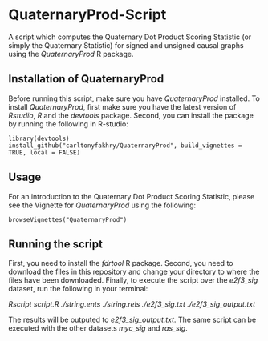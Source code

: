 
# QuaternaryProd-Script
A script which computes the Quaternary Dot Product Scoring Statistic (or simply the Quaternary Statistic) for signed and unsigned causal graphs using the *QuaternaryProd* R package.

## Installation of QuaternaryProd
Before running this script, make sure you have *QuaternaryProd* installed. To install *QuaternaryProd*, first make sure you have the latest version of *Rstudio*, *R* and the *devtools* package. Second, you can install the package by running the following in R-studio:
```{R}
library(devtools)
install_github("carltonyfakhry/QuaternaryProd", build_vignettes = TRUE, local = FALSE)
```
## Usage
For an introduction to the Quaternary Dot Product Scoring Statistic, please see 
the Vignette for *QuaternaryProd* using the following:
```{R}
browseVignettes("QuaternaryProd")
```
## Running the script
First, you need to install the *fdrtool* R package. Second, you need to download the files in this repository and change your directory to where the files have been downloaded. Finally, to execute the script over the *e2f3_sig* dataset, run the following in your terminal:

*Rscript script.R ./string.ents ./string.rels ./e2f3_sig.txt ./e2f3_sig_output.txt*

The results will be outputed to *e2f3_sig_output.txt*. The same script can be executed with the other datasets *myc_sig* and *ras_sig*.

